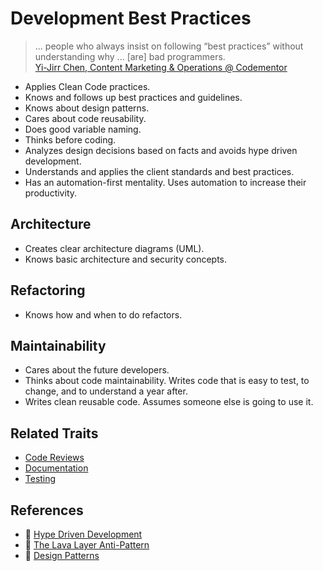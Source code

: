 # Development Best Practices

> ... people who always insist on following “best practices” without understanding why ... \[are\] bad programmers.  
> [Yi-Jirr Chen, Content Marketing & Operations @ Codementor](https://www.codementor.io/codementorteam/are-you-a-bad-developer-take-this-quiz-to-find-out-9vuepttu8)

* Applies Clean Code practices.
* Knows and follows up best practices and guidelines.
* Knows about design patterns.
* Cares about code reusability.
* Does good variable naming.
* Thinks before coding.
* Analyzes design decisions based on facts and avoids hype driven development.
* Understands and applies the client standards and best practices.
* Has an automation-first mentality. Uses automation to increase their productivity.

## Architecture

* Creates clear architecture diagrams \(UML\).
* Knows basic architecture and security concepts.

## Refactoring

* Knows how and when to do refactors.

## Maintainability

* Cares about the future developers.
* Thinks about code maintainability. Writes code that is easy to test, to change, and to understand a year after.
* Writes clean reusable code. Assumes someone else is going to use it.

## Related Traits

* [Code Reviews](code-reviews.md)
* [Documentation](documentation.md)
* [Testing](testing.md)

## References

* :memo: [Hype Driven Development](https://blog.daftcode.pl/hype-driven-development-3469fc2e9b22)
* :memo: [The Lava Layer Anti-Pattern](https://mikehadlow.blogspot.com/2014/12/the-lava-layer-anti-pattern.html)
* :book: [Design Patterns](https://en.wikipedia.org/wiki/Book:Design_Patterns)


